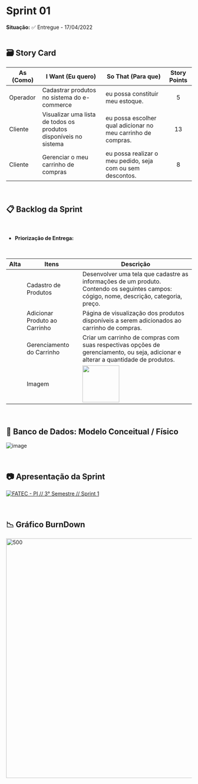 # Sprint 01

**Situação:** ✅ Entregue - 17/04/2022 <br><br>

## 🗃️ Story Card

| As (Como)     | I Want (Eu quero)                                            | So That (Para que)                                           | Story Points |
| ------------- | ------------------------------------------------------------ | ------------------------------------------------------------ | :----------: |
| Operador | Cadastrar produtos no sistema do e-commerce                  | eu possa constituir meu estoque.                             |     5     |
| Cliente       | Visualizar uma lista de todos os produtos disponíveis no sistema | eu possa escolher qual adicionar no meu carrinho de compras. |     13     |
| Cliente       | Gerenciar o meu carrinho de compras                          | eu possa realizar o meu pedido, seja com ou sem descontos.   |     8    |

<br>

## 📋 Backlog da Sprint
<br>

- **Priorização de Entrega:**

<br>

| Alta | Itens | Descrição |
| ----- | ----- | --------- |
| | Cadastro de Produtos | Desenvolver uma tela que cadastre as informações de um produto. Contendo os seguintes campos: cógigo, nome, descrição, categoria, preço. |
| | Adicionar Produto ao Carrinho | Página de visualização dos produtos disponíveis a serem adicionados ao carrinho de compras. |
| | Gerenciamento do Carrinho | Criar um carrinho de compras com suas respectivas opções de gerenciamento, ou seja, adicionar e alterar a quantidade de produtos. |
| | Imagem | <img src="https://media.discordapp.net/attachments/913534866686103573/964989129681162300/PRIORIZACAO_DE_ENTREGAS_page-0001.jpg" width="100"/> |

<br>

## 🎲 Banco de Dados: Modelo Conceitual / Físico
![image](https://user-images.githubusercontent.com/80851038/167059281-c4ce4a75-78c2-420c-94e9-392ced76c657.png)

<br>

## 📷 Apresentação da Sprint
[![FATEC - PI // 3° Semestre // Sprint 1](https://img.youtube.com/vi/DcT-e53yUGc/0.jpg)](https://youtu.be/DcT-e53yUGc "FATEC - PI // 3° Semestre // Sprint 1")

<br>

## 📉 Gráfico BurnDown
<img src="https://media.discordapp.net/attachments/913534866686103573/964993156380758126/inferno.png" alt="500" width="650"/>
